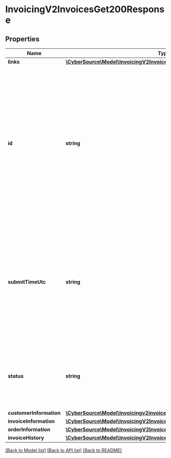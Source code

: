# InvoicingV2InvoicesGet200Response

## Properties
Name | Type | Description | Notes
------------ | ------------- | ------------- | -------------
**links** | [**\CyberSource\Model\InvoicingV2InvoicesAllGet200ResponseLinks**](InvoicingV2InvoicesAllGet200ResponseLinks.md) |  | [optional] 
**id** | **string** | An unique identification number generated by Cybersource to identify the submitted request. Returned by all services. It is also appended to the endpoint of the resource. On incremental authorizations, this value with be the same as the identification number returned in the original authorization response. | [optional] 
**submitTimeUtc** | **string** | Time of request in UTC. Format: &#x60;YYYY-MM-DDThh:mm:ssZ&#x60; **Example** &#x60;2016-08-11T22:47:57Z&#x60; equals August 11, 2016, at 22:47:57 (10:47:57 p.m.). The &#x60;T&#x60; separates the date and the time. The &#x60;Z&#x60; indicates UTC.  Returned by Cybersource for all services. | [optional] 
**status** | **string** | The status of the invoice.  Possible values: - DRAFT - CREATED - SENT - PARTIAL - PAID - CANCELED - PENDING | [optional] 
**customerInformation** | [**\CyberSource\Model\Invoicingv2invoicesCustomerInformation**](Invoicingv2invoicesCustomerInformation.md) |  | [optional] 
**invoiceInformation** | [**\CyberSource\Model\InvoicingV2InvoicesPost201ResponseInvoiceInformation**](InvoicingV2InvoicesPost201ResponseInvoiceInformation.md) |  | [optional] 
**orderInformation** | [**\CyberSource\Model\InvoicingV2InvoicesPost201ResponseOrderInformation**](InvoicingV2InvoicesPost201ResponseOrderInformation.md) |  | [optional] 
**invoiceHistory** | [**\CyberSource\Model\InvoicingV2InvoicesGet200ResponseInvoiceHistory[]**](InvoicingV2InvoicesGet200ResponseInvoiceHistory.md) |  | [optional] 

[[Back to Model list]](../README.md#documentation-for-models) [[Back to API list]](../README.md#documentation-for-api-endpoints) [[Back to README]](../README.md)


